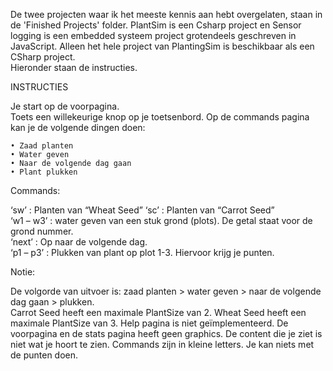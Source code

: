 De twee projecten waar ik het meeste kennis aan hebt overgelaten, staan in de 'Finished Projects' folder.
PlantSim is een Csharp project en Sensor logging is een embedded systeem project grotendeels geschreven in JavaScript. 
Alleen het hele project van PlantingSim is beschikbaar als een CSharp project.  
Hieronder staan de instructies.



INSTRUCTIES 

Je start op de voorpagina.  
Toets een willekeurige knop op je toetsenbord. 
Op de commands pagina kan je de volgende dingen doen: 

	• Zaad planten 
	• Water geven 
	• Naar de volgende dag gaan  
	• Plant plukken 


Commands: 

‘sw’ : Planten van “Wheat Seed” 
‘sc’ : Planten van “Carrot Seed”  
‘w1 – w3’ : water geven van een stuk grond (plots). De getal staat voor de grond nummer.  
‘next’ : Op naar de volgende dag.  
‘p1 – p3’ : Plukken van plant op plot 1-3. Hiervoor krijg je punten. 


Notie:  

De volgorde van uitvoer is: zaad planten > water geven > naar de volgende dag gaan > 
plukken.  
Carrot Seed heeft een maximale PlantSize van 2. 
Wheat Seed heeft een maximale PlantSize van 3. 
Help pagina is niet geïmplementeerd. 
De voorpagina en de stats pagina heeft geen graphics. De content die je ziet is niet wat je 
hoort te zien. 
Commands zijn in kleine letters. 
Je kan niets met de punten doen.
